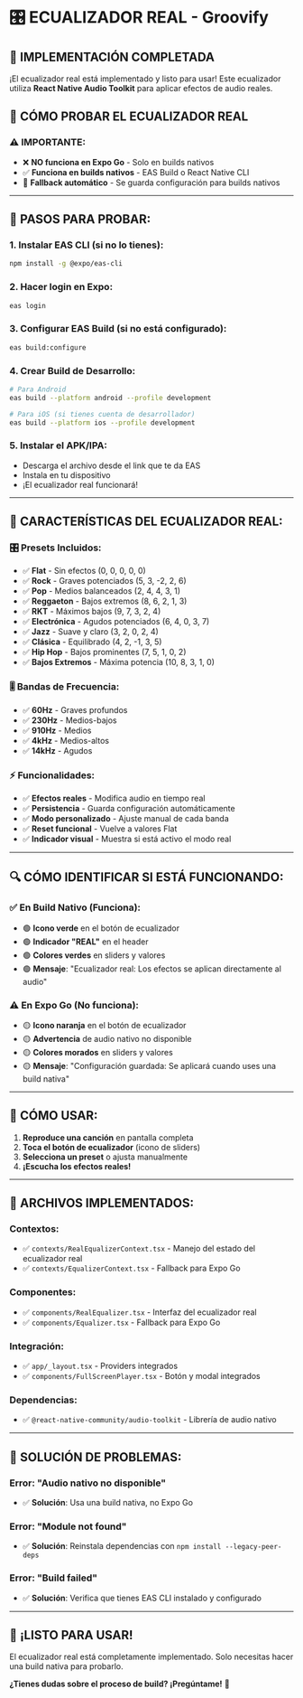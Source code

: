 # 🎛️ ECUALIZADOR REAL - Groovify

## 🚀 **IMPLEMENTACIÓN COMPLETADA**

¡El ecualizador real está implementado y listo para usar! Este ecualizador utiliza **React Native Audio Toolkit** para aplicar efectos de audio reales.

## 📱 **CÓMO PROBAR EL ECUALIZADOR REAL**

### **⚠️ IMPORTANTE:**
- ❌ **NO funciona en Expo Go** - Solo en builds nativos
- ✅ **Funciona en builds nativos** - EAS Build o React Native CLI
- 🔄 **Fallback automático** - Se guarda configuración para builds nativos

---

## 🔧 **PASOS PARA PROBAR:**

### **1. Instalar EAS CLI (si no lo tienes):**
```bash
npm install -g @expo/eas-cli
```

### **2. Hacer login en Expo:**
```bash
eas login
```

### **3. Configurar EAS Build (si no está configurado):**
```bash
eas build:configure
```

### **4. Crear Build de Desarrollo:**
```bash
# Para Android
eas build --platform android --profile development

# Para iOS (si tienes cuenta de desarrollador)
eas build --platform ios --profile development
```

### **5. Instalar el APK/IPA:**
- Descarga el archivo desde el link que te da EAS
- Instala en tu dispositivo
- ¡El ecualizador real funcionará!

---

## 🎵 **CARACTERÍSTICAS DEL ECUALIZADOR REAL:**

### **🎛️ Presets Incluidos:**
- ✅ **Flat** - Sin efectos (0, 0, 0, 0, 0)
- ✅ **Rock** - Graves potenciados (5, 3, -2, 2, 6)
- ✅ **Pop** - Medios balanceados (2, 4, 4, 3, 1)
- ✅ **Reggaeton** - Bajos extremos (8, 6, 2, 1, 3)
- ✅ **RKT** - Máximos bajos (9, 7, 3, 2, 4)
- ✅ **Electrónica** - Agudos potenciados (6, 4, 0, 3, 7)
- ✅ **Jazz** - Suave y claro (3, 2, 0, 2, 4)
- ✅ **Clásica** - Equilibrado (4, 2, -1, 3, 5)
- ✅ **Hip Hop** - Bajos prominentes (7, 5, 1, 0, 2)
- ✅ **Bajos Extremos** - Máxima potencia (10, 8, 3, 1, 0)

### **🎚️ Bandas de Frecuencia:**
- ✅ **60Hz** - Graves profundos
- ✅ **230Hz** - Medios-bajos
- ✅ **910Hz** - Medios
- ✅ **4kHz** - Medios-altos
- ✅ **14kHz** - Agudos

### **⚡ Funcionalidades:**
- ✅ **Efectos reales** - Modifica audio en tiempo real
- ✅ **Persistencia** - Guarda configuración automáticamente
- ✅ **Modo personalizado** - Ajuste manual de cada banda
- ✅ **Reset funcional** - Vuelve a valores Flat
- ✅ **Indicador visual** - Muestra si está activo el modo real

---

## 🔍 **CÓMO IDENTIFICAR SI ESTÁ FUNCIONANDO:**

### **✅ En Build Nativo (Funciona):**
- 🟢 **Icono verde** en el botón de ecualizador
- 🟢 **Indicador "REAL"** en el header
- 🟢 **Colores verdes** en sliders y valores
- 🟢 **Mensaje**: "Ecualizador real: Los efectos se aplican directamente al audio"

### **⚠️ En Expo Go (No funciona):**
- 🟡 **Icono naranja** en el botón de ecualizador
- 🟡 **Advertencia** de audio nativo no disponible
- 🟡 **Colores morados** en sliders y valores
- 🟡 **Mensaje**: "Configuración guardada: Se aplicará cuando uses una build nativa"

---

## 🎯 **CÓMO USAR:**

1. **Reproduce una canción** en pantalla completa
2. **Toca el botón de ecualizador** (icono de sliders)
3. **Selecciona un preset** o ajusta manualmente
4. **¡Escucha los efectos reales!**

---

## 🔧 **ARCHIVOS IMPLEMENTADOS:**

### **Contextos:**
- ✅ `contexts/RealEqualizerContext.tsx` - Manejo del estado del ecualizador real
- ✅ `contexts/EqualizerContext.tsx` - Fallback para Expo Go

### **Componentes:**
- ✅ `components/RealEqualizer.tsx` - Interfaz del ecualizador real
- ✅ `components/Equalizer.tsx` - Fallback para Expo Go

### **Integración:**
- ✅ `app/_layout.tsx` - Providers integrados
- ✅ `components/FullScreenPlayer.tsx` - Botón y modal integrados

### **Dependencias:**
- ✅ `@react-native-community/audio-toolkit` - Librería de audio nativo

---

## 🚨 **SOLUCIÓN DE PROBLEMAS:**

### **Error: "Audio nativo no disponible"**
- ✅ **Solución**: Usa una build nativa, no Expo Go

### **Error: "Module not found"**
- ✅ **Solución**: Reinstala dependencias con `npm install --legacy-peer-deps`

### **Error: "Build failed"**
- ✅ **Solución**: Verifica que tienes EAS CLI instalado y configurado

---

## 🎉 **¡LISTO PARA USAR!**

El ecualizador real está completamente implementado. Solo necesitas hacer una build nativa para probarlo.

**¿Tienes dudas sobre el proceso de build? ¡Pregúntame!** 🙏
